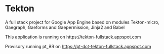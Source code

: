 Tekton
================

A full stack project for Google App Engine based on modules Tekton-micro, Gaegraph, Gaeforms and Gaepermission, Jinja2 and Babel

This application is running on https://tekton-fullstack.appspot.com

Provisory running pt_BR on https://pt-dot-tekton-fullstack.appspot.com
